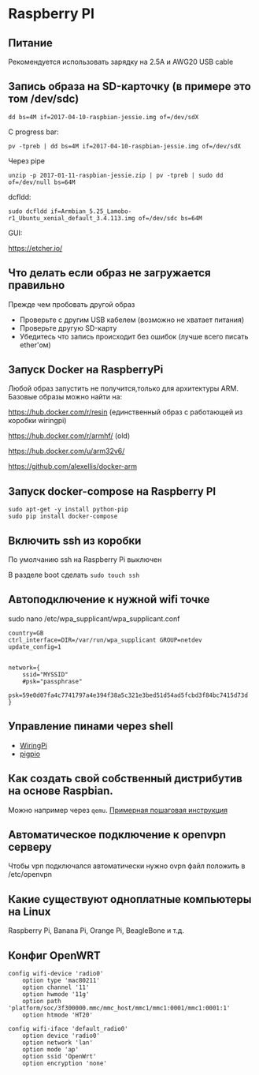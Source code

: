 ---
---
# Raspberry PI

## Питание

Рекомендуется использовать зарядку на 2.5А и AWG20 USB cable


## Запись образа на SD-карточку (в примере это том /dev/sdc)

```
dd bs=4M if=2017-04-10-raspbian-jessie.img of=/dev/sdX
```

C progress bar:
```
pv -tpreb | dd bs=4M if=2017-04-10-raspbian-jessie.img of=/dev/sdX
```


Через pipe

```
unzip -p 2017-01-11-raspbian-jessie.zip | pv -tpreb | sudo dd of=/dev/null bs=64M
```

dcfldd:

```
sudo dcfldd if=Armbian_5.25_Lamobo-r1_Ubuntu_xenial_default_3.4.113.img of=/dev/sdc bs=64M
```

GUI:

https://etcher.io/

## Что делать если образ не загружается правильно

Прежде чем пробовать другой образ

* Проверьте с другим USB кабелем (возможно не хватает питания)
* Проверьте другую SD-карту
* Убедитесь что запись происходит без ошибок (лучше всего писать ether'ом)

## Запуск Docker на RaspberryPi

Любой образ запустить не получится,только для архитектуры ARM.
Базовые образы можно найти на:

https://hub.docker.com/r/resin (единственный образ с работающей из коробки wiringpi)

https://hub.docker.com/r/armhf/ (old)

https://hub.docker.com/u/arm32v6/

https://github.com/alexellis/docker-arm

## Запуск docker-compose на Raspberry PI

```
sudo apt-get -y install python-pip
sudo pip install docker-compose
```


## Включить ssh из коробки

По умолчанию ssh на Raspberry Pi выключен

В разделе boot сделать `sudo touch ssh`

## Автоподключение к нужной wifi точке

sudo nano /etc/wpa_supplicant/wpa_supplicant.conf

```
country=GB
ctrl_interface=DIR=/var/run/wpa_supplicant GROUP=netdev
update_config=1


network={
    ssid="MYSSID"
    #psk="passphrase"
    psk=59e0d07fa4c7741797a4e394f38a5c321e3bed51d54ad5fcbd3f84bc7415d73d
}
```

## Управление пинами через shell

* [WiringPi](https://projects.drogon.net/raspberry-pi/wiringpi/)
* [pigpio](http://abyz.co.uk/rpi/pigpio/index.html)

## Как создать свой собственный дистрибутив на основе Raspbian.

Можно например через `qemu`. [Примерная пошаговая инструкция](https://github.com/FabLab61/devops/wiki/Modify-Raspbian-image)

## Автоматическое подключение к openvpn серверу

Чтобы vpn подключался автоматически нужно ovpn файл положить в /etc/openvpn

## Какие существуют одноплатные компьютеры на Linux

Raspberry Pi, Banana Pi,  Orange Pi, BeagleBone и т.д.

## Конфиг OpenWRT

```
config wifi-device 'radio0'
	option type 'mac80211'
	option channel '11'
	option hwmode '11g'
	option path 'platform/soc/3f300000.mmc/mmc_host/mmc1/mmc1:0001/mmc1:0001:1'
	option htmode 'HT20'

config wifi-iface 'default_radio0'
	option device 'radio0'
	option network 'lan'
	option mode 'ap'
	option ssid 'OpenWrt'
	option encryption 'none'
```
